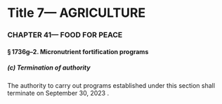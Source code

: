
# Title 7— AGRICULTURE
### CHAPTER 41— FOOD FOR PEACE
#### § 1736g–2. Micronutrient fortification programs
##### (c) Termination of authority

The authority to carry out programs established under this section shall terminate on September 30, 2023 .
